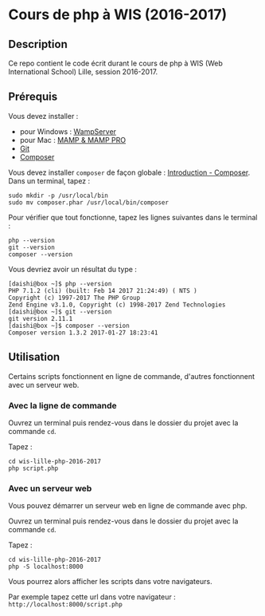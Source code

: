 # Cours de php à WIS (2016-2017)

## Description

Ce repo contient le code écrit durant le cours de php à WIS (Web International School) Lille, session 2016-2017.

## Prérequis

Vous devez installer :
- pour Windows : [WampServer](http://www.wampserver.com/)
- pour Mac : [MAMP & MAMP PRO](https://www.mamp.info/en/)
- [Git](https://git-scm.com/)
- [Composer](https://getcomposer.org/)

Vous devez installer `composer` de façon globale : [Introduction - Composer](https://getcomposer.org/doc/00-intro.md#globally). Dans un terminal, tapez :

	sudo mkdir -p /usr/local/bin
	sudo mv composer.phar /usr/local/bin/composer

Pour vérifier que tout fonctionne, tapez les lignes suivantes dans le terminal :

	php --version
	git --version
	composer --version

Vous devriez avoir un résultat du type :

	[daishi@box ~]$ php --version
	PHP 7.1.2 (cli) (built: Feb 14 2017 21:24:49) ( NTS )
	Copyright (c) 1997-2017 The PHP Group
	Zend Engine v3.1.0, Copyright (c) 1998-2017 Zend Technologies
	[daishi@box ~]$ git --version
	git version 2.11.1
	[daishi@box ~]$ composer --version
	Composer version 1.3.2 2017-01-27 18:23:41

## Utilisation

Certains scripts fonctionnent en ligne de commande, d'autres fonctionnent avec un serveur web.

### Avec la ligne de commande

Ouvrez un terminal puis rendez-vous dans le dossier du projet avec la commande `cd`.

Tapez :

    cd wis-lille-php-2016-2017
    php script.php

### Avec un serveur web

Vous pouvez démarrer un serveur web en ligne de commande avec php.

Ouvrez un terminal puis rendez-vous dans le dossier du projet avec la commande `cd`.

Tapez :

    cd wis-lille-php-2016-2017
    php -S localhost:8000

Vous pourrez alors afficher les scripts dans votre navigateurs.

Par exemple tapez cette url dans votre navigateur : `http://localhost:8000/script.php`


